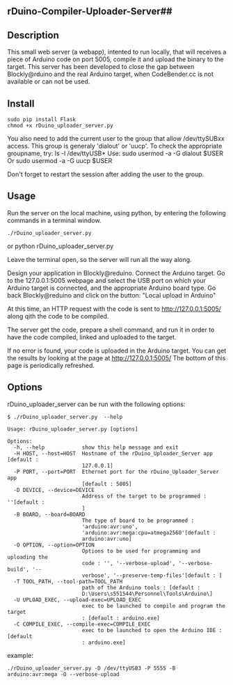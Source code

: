 ## rDuino-Compiler-Uploader-Server##

Description
-----------
This small web server (a webapp), intented to run locally, that will receives a piece of Arduino code on port 5005, compile it and upload the binary to the target.
This server has been developed to close the gap between Blockly@rduino and the real Arduino target, when CodeBender.cc is not available or can not be used.

Install
-------
    sudo pip install Flask
    chmod +x rDuino_uploader_server.py
You also need to add the current user to the group that allow /dev/ttySUBxx access. This group is generaly 'dialout' or 'uucp'. To check the appropriate groupname, try:
    ls -l /dev/ttyUSB*
Use:
    sudo usermod -a -G dialout $USER
Or
    sudo usermod -a -G uucp $USER

Don't forget to restart the session after adding the user to the group.

Usage
-----
Run the server on the local machine, using python, by entering the following commands in a terminal window.

    ./rDuino_uploader_server.py
or
    python rDuino_uploader_server.py

Leave the terminal open, so the server will run all the way along.


Design your application in Blockly@reduino.
Connect the Arduino target.
Go to the 127.0.0.1:5005 webpage and select the USB port on which your Arduino target is connected, and the appropriate Arduino board type.
Go back Blockly@reduino and click on the button:
        "Local upload in Arduino"

At this time, an HTTP request with the code is sent to 
http://127.0.0.1:5005/
along qith the code to be compiled.

The server get the code, prepare a shell command, and run it in order to have the code compiled, linked and uploaded to the target.

If no error is found, your code is uploaded in the Arduino target. 
You can get the results by looking at the page at
http://127.0.0.1:5005/
The bottom of this page is periodically refreshed.



Options
-------
rDuino_uploader_server can be run with the following options:

    $ ./rDuino_uploader_server.py  --help

    Usage: rDuino_uploader_server.py [options]

    Options:
      -h, --help            show this help message and exit
      -H HOST, --host=HOST  Hostname of the rDuino_Uploader_Server app [default :
                            127.0.0.1]
      -P PORT, --port=PORT  Ethernet port for the rDuino_Uploader_Server app
                            [default : 5005]
      -D DEVICE, --device=DEVICE
                            Address of the target to be programmed : ''[default :
                            ]
      -B BOARD, --board=BOARD
                            The type of board to be programmed :
                            'arduino:avr:uno',
                            'arduino:avr:mega:cpu=atmega2560'[default :
                            arduino:avr:uno]
      -O OPTION, --option=OPTION
                            Options to be used for programming and uploading the
                            code : '', '--verbose-upload', '--verbose-build', '--
                            verbose', '--preserve-temp-files'[default : ]
      -T TOOL_PATH, --tool-path=TOOL_PATH
                            path of the Arduino tools : [default :
                            D:\Users\s551544\Personnel\Tools\Arduino\]
      -U UPLOAD_EXEC, --upload-exec=UPLOAD_EXEC
                            exec to be launched to compile and program the target
                            : [default : arduino.exe]
      -C COMPILE_EXEC, --compile-exec=COMPILE_EXEC
                            exec to be launched to open the Arduino IDE : [default
                            : arduino.exe]

example:

    ./rDuino_uploader_server.py -D /dev/ttyUSB3 -P 5555 -B arduino:avr:mega -O --verbose-upload

